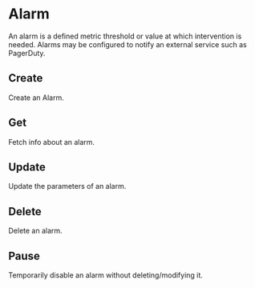 # Alarm

An alarm is a defined metric threshold or value at which intervention is needed. Alarms may be configured to notify an external service such as PagerDuty.

## Create

Create an Alarm.

## Get

Fetch info about an alarm.

## Update

Update the parameters of an alarm.

## Delete

Delete an alarm.

## Pause

Temporarily disable an alarm without deleting/modifying it.

